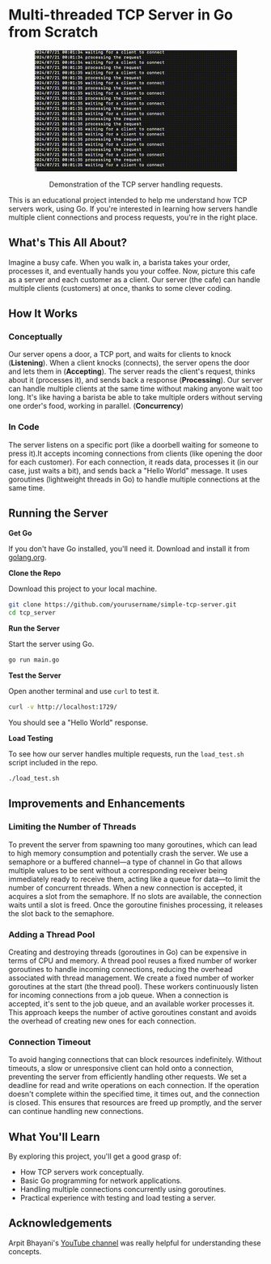# Multi-threaded TCP Server in Go from Scratch

<p align="center">
  <img src="demo.gif" alt="TCP Server Demo">
    <p align="center">Demonstration of the TCP server handling requests.</p>
</p>

This is an educational project intended to help me understand how TCP servers work, using Go. If you're interested in learning how servers handle multiple client connections and process requests, you're in the right place.

## What's This All About?

Imagine a busy cafe. When you walk in, a barista takes your order, processes it, and eventually hands you your coffee. Now, picture this cafe as a server and each customer as a client. Our server (the cafe) can handle multiple clients (customers) at once, thanks to some clever coding.

## How It Works

### Conceptually

Our server opens a door, a TCP port, and waits for clients to knock (**Listening**). When a client knocks (connects), the server opens the door and lets them in (**Accepting**). The server reads the client's request, thinks about it (processes it), and sends back a response (**Processing**). Our server can handle multiple clients at the same time without making anyone wait too long. It's like having a barista be able to take multiple orders without serving one order's food, working in parallel. (**Concurrency**)

### In Code

The server listens on a specific port (like a doorbell waiting for someone to press it).It accepts incoming connections from clients (like opening the door for each customer). For each connection, it reads data, processes it (in our case, just waits a bit), and sends back a "Hello World" message. It uses goroutines (lightweight threads in Go) to handle multiple connections at the same time.

## Running the Server

**Get Go**

If you don't have Go installed, you'll need it. Download and install it from [golang.org](https://golang.org/dl/).

**Clone the Repo**

Download this project to your local machine.
```sh
git clone https://github.com/yourusername/simple-tcp-server.git
cd tcp_server
```

**Run the Server**

Start the server using Go.
```sh
go run main.go
```

**Test the Server**

Open another terminal and use `curl` to test it.
```sh
curl -v http://localhost:1729/
```
You should see a "Hello World" response.

**Load Testing**

To see how our server handles multiple requests, run the `load_test.sh` script included in the repo.
```sh
./load_test.sh
```

## Improvements and Enhancements

### Limiting the Number of Threads

To prevent the server from spawning too many goroutines, which can lead to high memory consumption and potentially crash the server. We use a semaphore or a buffered channel—a type of channel in Go that allows multiple values to be sent without a corresponding receiver being immediately ready to receive them, acting like a queue for data—to limit the number of concurrent threads. When a new connection is accepted, it acquires a slot from the semaphore. If no slots are available, the connection waits until a slot is freed. Once the goroutine finishes processing, it releases the slot back to the semaphore.

### Adding a Thread Pool

Creating and destroying threads (goroutines in Go) can be expensive in terms of CPU and memory. A thread pool reuses a fixed number of worker goroutines to handle incoming connections, reducing the overhead associated with thread management. We create a fixed number of worker goroutines at the start (the thread pool). These workers continuously listen for incoming connections from a job queue. When a connection is accepted, it's sent to the job queue, and an available worker processes it. This approach keeps the number of active goroutines constant and avoids the overhead of creating new ones for each connection.

### Connection Timeout

To avoid hanging connections that can block resources indefinitely. Without timeouts, a slow or unresponsive client can hold onto a connection, preventing the server from efficiently handling other requests. We set a deadline for read and write operations on each connection. If the operation doesn't complete within the specified time, it times out, and the connection is closed. This ensures that resources are freed up promptly, and the server can continue handling new connections.

## What You'll Learn

By exploring this project, you'll get a good grasp of:

- How TCP servers work conceptually.
- Basic Go programming for network applications.
- Handling multiple connections concurrently using goroutines.
- Practical experience with testing and load testing a server.

## Acknowledgements

Arpit Bhayani's [YouTube channel](https://www.youtube.com/@AsliEngineering) was really helpful for understanding these concepts.